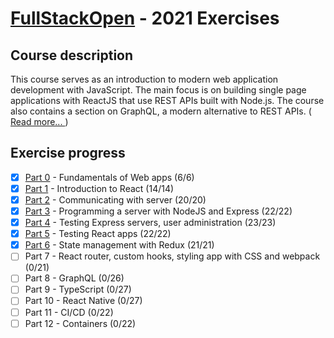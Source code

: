 # [FullStackOpen](https://fullstackopen.com/en/) - 2021 Exercises

## Course description

This course serves as an introduction to modern web application development with JavaScript. The main focus is on building single page applications with ReactJS that use REST APIs built with Node.js. The course also contains a section on GraphQL, a modern alternative to REST APIs. ([ Read more... ](https://fullstackopen.com/en/about))

## Exercise progress

- [x] [Part 0](./part0) - Fundamentals of Web apps (6/6)
- [x] [Part 1](./part1) - Introduction to React (14/14)
- [x] [Part 2](./part2) - Communicating with server (20/20)
- [x] [Part 3](./part3) - Programming a server with NodeJS and Express (22/22)
- [x] [Part 4](./part4) - Testing Express servers, user administration (23/23)
- [x] [Part 5](./part5) - Testing React apps (22/22)
- [x] [Part 6](./part6) - State management with Redux (21/21)
- [ ] Part 7 - React router, custom hooks, styling app with CSS and webpack (0/21)
- [ ] Part 8 - GraphQL (0/26)
- [ ] Part 9 - TypeScript (0/27)
- [ ] Part 10 - React Native (0/27)
- [ ] Part 11 - CI/CD (0/22)
- [ ] Part 12 - Containers (0/22)
